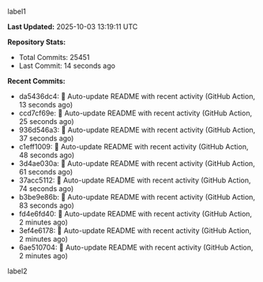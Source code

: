 
label1 
<!-- ACTIVITY_START -->
**Last Updated:** 2025-10-03 13:19:11 UTC

**Repository Stats:**
- Total Commits: 25451
- Last Commit: 14 seconds ago

**Recent Commits:**
- da5436dc4: 🤖 Auto-update README with recent activity (GitHub Action, 13 seconds ago)
- ccd7cf69e: 🤖 Auto-update README with recent activity (GitHub Action, 25 seconds ago)
- 936d546a3: 🤖 Auto-update README with recent activity (GitHub Action, 37 seconds ago)
- c1eff1009: 🤖 Auto-update README with recent activity (GitHub Action, 48 seconds ago)
- 3d4ae030a: 🤖 Auto-update README with recent activity (GitHub Action, 61 seconds ago)
- 37acc5112: 🤖 Auto-update README with recent activity (GitHub Action, 74 seconds ago)
- b3be9e86b: 🤖 Auto-update README with recent activity (GitHub Action, 83 seconds ago)
- fd4e6fd40: 🤖 Auto-update README with recent activity (GitHub Action, 2 minutes ago)
- 3ef4e6178: 🤖 Auto-update README with recent activity (GitHub Action, 2 minutes ago)
- 6ae510704: 🤖 Auto-update README with recent activity (GitHub Action, 2 minutes ago)
<!-- ACTIVITY_END -->

label2

